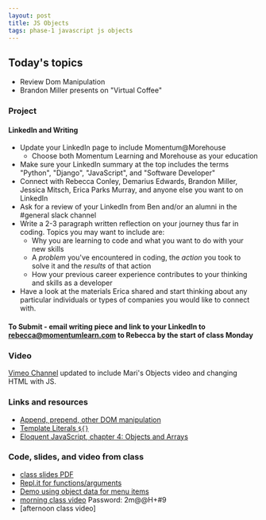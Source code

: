 ```yaml
---
layout: post
title: JS Objects
tags: phase-1 javascript js objects
---
```


## Today's topics

- Review Dom Manipulation
- Brandon Miller presents on "Virtual Coffee"

### Project
#### LinkedIn and Writing
- Update your LinkedIn page to include Momentum@Morehouse
    - Choose both Momentum Learning and Morehouse as your education
- Make sure your LinkedIn summary at the top includes the terms "Python", "Django", "JavaScript", and "Software Developer"
- Connect with Rebecca Conley, Demarius Edwards, Brandon Miller, Jessica Mitsch, Erica Parks Murray, and anyone else you want to on LinkedIn
- Ask for a review of your LinkedIn from Ben and/or an alumni in the #general slack channel
- Write a 2-3 paragraph written reflection on your journey thus far in coding. Topics you may want to include are:
    - Why you are learning to code and what you want to do with your new skills
    - A *problem* you've encountered in coding, the *action* you took to solve it and the *results* of that action
    - How your previous career experience contributes to your thinking and skills as a developer
- Have a look at the materials Erica shared and start thinking about any particular individuals or types of companies you would like to connect with.
#### To Submit - email writing piece and link to your LinkedIn to rebecca@momentumlearn.com to Rebecca by the start of class Monday

### Video
[Vimeo Channel](https://vimeo.com/showcase/m-at-m) updated to include Mari's Objects video and changing HTML with JS.

### Links and resources

- [Append, prepend, other DOM manipulation](https://javascript.info/modifying-document)
- [Template Literals `${}`](https://dev.to/sarah_chima/an-introduction-to-es6-template-literals-94l)
- [Eloquent JavaScript, chapter 4: Objects and Arrays](https://eloquentjavascript.net/04_data.html)


### Code, slides, and video from class

- [class slides PDF](/slide-decks/js-objects.pdf)
- [Repl.it for functions/arguments](https://repl.it/repls/TemporalAjarRar)
- [Demo using object data for menu items](https://github.com/momentum-team-1/examples/tree/master/using-object-data)
- [morning class video](https://us02web.zoom.us/rec/share/puJzJe72-zlOH43r2GPRZJwzBYq8aaa81yNL-vMPy0fKd9rAZYLXDweyJUdlmrZW )  Password: 2m@@H+#9  
- [afternoon class video]
